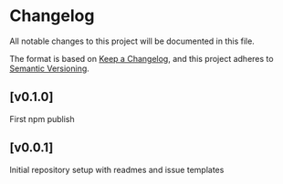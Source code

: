 # Changelog

All notable changes to this project will be documented in this file.

The format is based on [Keep a Changelog](https://keepachangelog.com),
and this project adheres to [Semantic Versioning](https://semver.org/).

## [v0.1.0]

First npm publish

## [v0.0.1]

Initial repository setup with readmes and issue templates
